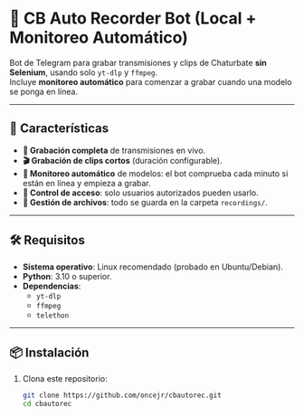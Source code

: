 # 📡 CB Auto Recorder Bot (Local + Monitoreo Automático)

Bot de Telegram para grabar transmisiones y clips de Chaturbate **sin Selenium**, usando solo `yt-dlp` y `ffmpeg`.  
Incluye **monitoreo automático** para comenzar a grabar cuando una modelo se ponga en línea.

---

## 🚀 Características
- **🎥 Grabación completa** de transmisiones en vivo.
- **🎬 Grabación de clips cortos** (duración configurable).
- **📡 Monitoreo automático** de modelos: el bot comprueba cada minuto si están en línea y empieza a grabar.
- **🔐 Control de acceso**: solo usuarios autorizados pueden usarlo.
- **📂 Gestión de archivos**: todo se guarda en la carpeta `recordings/`.

---

## 🛠 Requisitos
- **Sistema operativo**: Linux recomendado (probado en Ubuntu/Debian).  
- **Python**: 3.10 o superior.
- **Dependencias**:  
  - `yt-dlp`
  - `ffmpeg`
  - `telethon`

---

## 📦 Instalación
1. Clona este repositorio:
   ```bash
   git clone https://github.com/oncejr/cbautorec.git
   cd cbautorec

